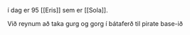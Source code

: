 í dag er 95 [[Eris]] sem er [[Sola]].

Við reynum að taka gurg og gorg í bátaferð til pirate base-ið
